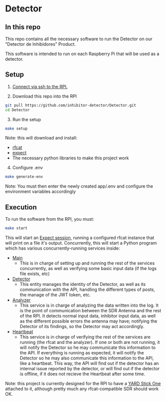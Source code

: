 # Detector

## In this repo

This repo contains all the necessary software to run the Detector on our "Detector de Inhibidores" Product.

This software is intended to run on each Raspberry Pi that will be used as a detector.

## Setup

1. [Connect via ssh to the RPI.](https://www.raspberrypi.com/documentation/computers/remote-access.html)

2. Download this repo into the RPI
```bash
git pull https://github.com/inhibitor-detector/Detector.git
cd Detector
```

3. Run the setup
```bash
make setup
```
Note: this will download and install:
- [rfcat](https://github.com/atlas0fd00m/rfcat)
- [expect](https://linux.die.net/man/1/expect)
- The necessary python libraries to make this project work

4. Configure .env
```bash
make generate-env
```
Note: You must then enter the newly created app/.env and configure the environment variables accordingly

## Execution 

To run the software from the RPI, you must:
```bash
make start
```

This will start an [Expect session](./app/auto_rfcat.sh), running a configured rfcat instance that will print on a file it's output.
Concurrently, this will start a Python program which has various concurrently-running services inside:
- [Main](./app/src/main.py)
  - This is in charge of setting up and running the rest of the services concurrently, as well as verifying some basic input data (if the logs file exists, etc) 
- [Detector](./app/src/models/detector.py)
  - This entity manages the identity of the Detector, as well as its communication with the API, handling the different types of posts, the manage of the JWT token, etc.
- [Analyzer](./app/src/services/analyzer.py)
  - This service is in charge of analyzing the data written into the log. It is the point of communication between the SDR Antenna and the rest of the RPI. It detects normal input data, inhibitor input data, as well as the different possible errors the antenna may have; notifying the Detector of its findings, so the Detector may act accordingly.
- [Heartbeat](./app/src/services/heartbeat.py)
  - This service is in charge of verifying the rest of the services are running (the rfcat and the analyzer). If one or both are not running, it will notify the Detector so he may communicate this information to the API. If everything is running as expected, it will notify the Detector so he may also communicate this information to the API, like a heartbeat. This way, the API will find out if the detector has an internal issue reported by the detector, or will find out if the detector is offline, if it does not recieve the Heartbeat after some time.

Note: this project is currently designed for the RPI to have a [YARD Stick One](https://greatscottgadgets.com/yardstickone/) attached to it, although pretty much any rfcat-compatible SDR should work OK.

